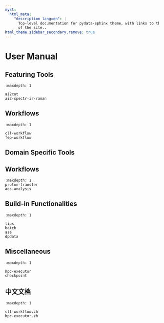 ```yaml
---
myst:
  html_meta:
    "description lang=en": |
      Top-level documentation for pydata-sphinx theme, with links to the rest
      of the site..
html_theme.sidebar_secondary.remove: true
---
```


# User Manual

## Featuring Tools

```{toctree}
:maxdepth: 1

ai2cat
ai2-spectr-ir-raman
```

## Workflows

```{toctree}
:maxdepth: 1

cll-workflow
fep-workflow
```

## Domain Specific Tools

## Workflows

```{toctree}
:maxdepth: 1
proton-transfer
aos-analysis
```

## Build-in Functionalities

```{toctree}
:maxdepth: 1

tips
batch
ase
dpdata
```

## Miscellaneous

```{toctree}
:maxdepth: 1

hpc-executor
checkpoint
```

## 中文文档

```{toctree}
:maxdepth: 1

cll-workflow.zh
hpc-executor.zh
```
